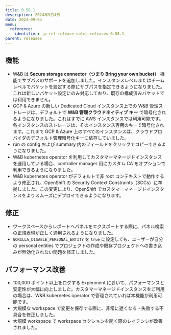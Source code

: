 ```yaml
---
title: 0.58.1
description: 2024年9月4日
date: 2024-09-04
menu:
  reference:
    identifier: ja-ref-release-notes-releases-0.58.1
parent: releases
---
```


## 機能

* W&B は **Secure storage connector（つまり Bring your own bucket）** 機能でサブパスのサポートを追加しました。インスタンスレベルまたはチームレベルでバケットを設定する際にサブパスを指定できるようになりました。これは新しいバケット設定にのみ対応しており、既存の構成済みバケットでは利用できません。
* GCP & Azure の新しい Dedicated Cloud インスタンス上での W&B 管理ストレージは、デフォルトで **W&B 管理クラウドネイティブ キー** で暗号化されるようになりました。これはすでに AWS インスタンスでは利用可能です。各インスタンスのストレージは、そのインスタンス専用のキーで暗号化されます。これまで GCP & Azure 上のすべてのインスタンスは、クラウドプロバイダのデフォルト管理暗号化キーに依存していました。
* run の config および summary 内のフィールドをクリックでコピーできるようになりました。
* W&B kubernetes operator を利用してカスタマーマネージドインスタンスを運用している場合、controller manager 用にカスタム CA をオプションで利用できるようになりました。
* W&B kubernetes operator がデフォルトで非 root コンテキストで動作するよう修正され、OpenShift の Security Context Constraints（SCCs）に準拠しました。この変更により、OpenShift でカスタマーマネージドインスタンスをよりスムーズにデプロイできるようになります。

## 修正

* ワークスペースからレポートへパネルをエクスポートする際に、パネル検索の正規表現が正しく適用されるようになりました。
* `GORILLA_DISABLE_PERSONAL_ENTITY` を `true` に設定しても、ユーザーが自分の personal entities でプロジェクトの作成や既存プロジェクトへの書き込みが無効化されない問題を修正しました。

## パフォーマンス改善

* 100,000 ポイント以上をログする Experiment において、パフォーマンスと安定性が大幅に向上しました。カスタマーマネージドインスタンスをご利用の場合は、W&B kubernetes operator で管理されていれば本機能が利用可能です。
* 大規模な workspace で変更を保存する際に、非常に遅くなる・失敗する不具合を修正しました。
* 大規模 workspace で workspace セクションを開く際のレイテンシが改善されました。